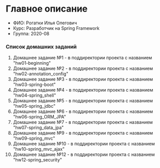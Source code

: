 # Главное описание
<ul>
    <li>ФИО: Рогатки Илья Олегович</li>
    <li>Курс: Разработчик на Spring Framework</li>
    <li>Группа: 2020-08</li>
</ul>
<h3>Список домашних заданий</h3>
<ol>
    <li>Домашнее задание №1 - в поддиректории проекта с названием "hw01-beginning"</li>
    <li>Домашнее задание №2 - в поддиректории проекта с названием "hw02-annotation_config"</li>
    <li>Домашнее задание №3 - в поддиректории проекта с названием "hw03-spring-boot"</li>
    <li>Домашнее задание №4 - в поддиректории проекта с названием "hw04-spring_shell"</li>
    <li>Домашнее задание №5 - в поддиректории проекта с названием "hw05-spring_jdbc"</li>
    <li>Домашнее задание №6 - в поддиректории проекта с названием "hw06-spring_ORM_JPA"</li>
    <li>Домашнее задание №7 - в поддиректории проекта с названием "hw07-spring_data_jpa"</li>
    <li>Домашнее задание №9 - в поддиректории проекта с названием "hw09-spring_mvc"</li>
    <li>Домашнее задание №10 - в поддиректории проекта с названием "hw10-spring_mvc_ajax"</li>
    <li>Домашнее задание №12 - в поддиректории проекта с названием "hw12-spring_security"</li>
</ol>
